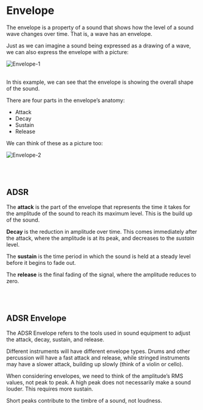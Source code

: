 # Envelope
The envelope is a property of a sound that shows how the level of a sound wave changes over time. That is, a wave has an envelope.

Just as we can imagine a sound being expressed as a drawing of a wave, we can also express the envelope with a picture:

![Envelope-1](https://github.com/user-attachments/assets/5ae92a55-5e0e-44e3-8714-3face32a68bf)
</br></br>

In this example, we can see that the envelope is showing the overall shape of the sound.

There are four parts in the envelope’s anatomy:
* Attack
* Decay
* Sustain
* Release

We can think of these as a picture too:

![Envelope-2](https://github.com/user-attachments/assets/e6f0156b-3516-4ce8-9c50-c12f65b106ce)


</br></br>
## ADSR

The **attack** is the part of the envelope that represents the time it takes for the amplitude of the sound to reach its maximum level. This is the build up of the sound.

**Decay** is the reduction in amplitude over time. This comes immediately after the attack, where the amplitude is at its peak, and decreases to the _sustain_ level.

The **sustain** is the time period in which the sound is held at a steady level before it begins to fade out.

The **release** is the final fading of the signal, where the amplitude reduces to zero.


</br></br>
## ADSR Envelope
The ADSR Envelope refers to the tools used in sound equipment to adjust the attack, decay, sustain, and release.

Different instruments will have different envelope types. Drums and other percussion will have a fast attack and release, while stringed instruments may have a slower attack, building up slowly (think of a violin or cello).

When considering envelopes, we need to think of the amplitude’s RMS values, not peak to peak. A high peak does not necessarily make a sound louder. This requires more sustain.

Short peaks contribute to the timbre of a sound, not loudness.


